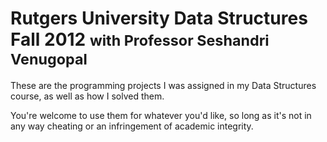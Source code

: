 Rutgers University Data Structures Fall 2012 <small>with Professor Seshandri Venugopal</small>
==============================================================================================

These are the programming projects I was assigned in my Data Structures course, as well as how I solved them.

You're welcome to use them for whatever you'd like, so long as it's not in any way cheating or an infringement of academic integrity.

